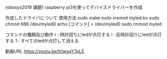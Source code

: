 robosys2019 課題1
raspberry pi3を使ってデバイスドライバーを作成

作成したドライバについて
使用方法
sudo make
sudo insmod myled.ko
sudo chmod 666 /dev/myled0
echo [コマンド] > /dev/myled0
sudo rmmod myled

コマンドの種類及び動作
r : 時計回りにledが点灯する
l : 反時計回りにledが点灯する
1 : すべてのledが点灯して消える

動画URL
https://youtu.be/frlwsqY7pLE
